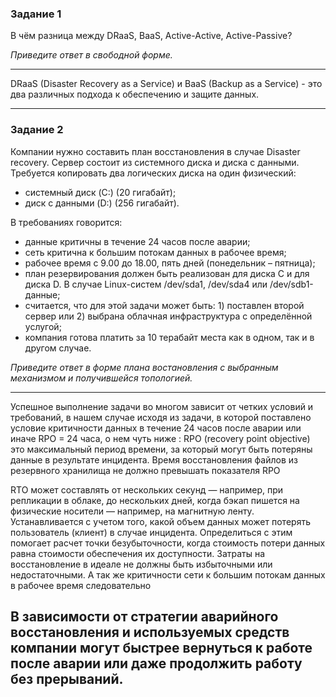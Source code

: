 ### Задание 1

В чём разница между DRaaS, BaaS, Active-Active, Active-Passive?

*Приведите ответ в свободной форме.*

---
DRaaS (Disaster Recovery as a Service) и BaaS (Backup as a Service) - это два различных подхода к обеспечению и защите данных.

---

### Задание 2

Компании нужно составить план восстановления в случае Disaster recovery. Сервер состоит из системного диска и диска с данными.
Требуется копировать два логических диска на один физический:
- системный диск (C:) (20 гигабайт);
- диск с данными (D:) (256 гигабайт).

В требованиях говорится:
- данные критичны в течение 24 часов после аварии;
- сеть критична к большим потокам данных в рабочее время;
- рабочее время с 9.00 до 18.00, пять дней (понедельник – пятница);
- план резервирования должен быть реализован для диска C и для диска D. В случае Linux-систем /dev/sda1, /dev/sda4 или /dev/sdb1-данные;
- считается, что для этой задачи может быть: 1) поставлен второй сервер или 2) выбрана облачная инфраструктура с определённой услугой;
- компания готова платить за 10 терабайт места как в одном, так и в другом случае.

*Приведите ответ в форме плана востановления с выбранным механизмом и получившейся топологией.*

---



Успешное выполнение задачи во многом зависит от четких условий и требований, в нашем случае исходя из задачи, в которой поставлено условие критичности данных в течение 24 часов после аварии или иначе RPO = 24 часа, о нем чуть ниже :
RPO (recovery point objective) это максимальный период времени,
за который могут быть потеряны данные в результате инцидента.
Время восстановления файлов из резервного хранилища не
должно превышать показателя RPO

RTO может составлять от нескольких секунд — например, при
репликации в облаке, до нескольких дней, когда бэкап пишется
на физические носители — например, на магнитную ленту. Устанавливается с учетом того, какой объем данных может
потерять пользователь (клиент) в случае инцидента.
Определиться с этим помогает расчет точки безубыточности,
когда стоимость потери данных равна стоимости обеспечения их
доступности. Затраты на восстановление в идеале не должны
быть избыточными или недостаточными.
А так же критичности сети к большим потокам данных в рабочее время следовательно

В зависимости от стратегии
аварийного восстановления и используемых средств компании
могут быстрее вернуться к работе после аварии или даже
продолжить работу без прерываний.
---
